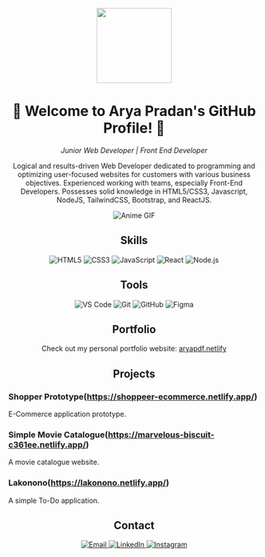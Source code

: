 <!-- Replace [Your Name], [Title], [Subtitle], [Description], [Skills], [Tools], [Contact], [Portfolio], [Project Name], and [Project Description] with your own information -->

<!-- Header Section -->
<p align="center">
  <img src="https://github.com/aryapdf.png" width="150" />
</p>
<h1 align="center">🌟 Welcome to Arya Pradan's GitHub Profile! 🌟</h1>

<!-- Introduction Section -->
<p align="center">
  <em>Junior Web Developer | Front End Developer</em>
</p>
<p align="center">
  Logical and results-driven Web Developer dedicated to programming and optimizing user-focused websites for customers with various business objectives. Experienced working with teams, especially Front-End Developers. Possesses solid knowledge in HTML5/CSS3, Javascript, NodeJS, TailwindCSS, Bootstrap, and ReactJS.
</p>

<!-- Anime GIF Section -->
<p align="center">
  <img src="https://media.giphy.com/media/Vh2c84FAPVyvvU5RBN/giphy.gif" alt="Anime GIF" />
</p>

<!-- Skills Section -->
<h2 align="center">Skills</h2>
<p align="center">
  <img src="https://img.shields.io/badge/HTML5-E34F26?style=for-the-badge&logo=html5&logoColor=white" alt="HTML5" />
  <img src="https://img.shields.io/badge/CSS3-1572B6?style=for-the-badge&logo=css3&logoColor=white" alt="CSS3" />
  <img src="https://img.shields.io/badge/JavaScript-F7DF1E?style=for-the-badge&logo=javascript&logoColor=black" alt="JavaScript" />
  <img src="https://img.shields.io/badge/React-61DAFB?style=for-the-badge&logo=react&logoColor=black" alt="React" />
  <img src="https://img.shields.io/badge/Node.js-339933?style=for-the-badge&logo=node.js&logoColor=white" alt="Node.js" />
</p>

<!-- Tools Section -->
<h2 align="center">Tools</h2>
<p align="center">
  <img src="https://img.shields.io/badge/Visual%20Studio%20Code-007ACC?style=for-the-badge&logo=visual-studio-code&logoColor=white" alt="VS Code" />
  <img src="https://img.shields.io/badge/Git-F05032?style=for-the-badge&logo=git&logoColor=white" alt="Git" />
  <img src="https://img.shields.io/badge/GitHub-181717?style=for-the-badge&logo=github&logoColor=white" alt="GitHub" />
  <img src="https://img.shields.io/badge/Figma-F24E1E?style=for-the-badge&logo=figma&logoColor=white" alt="Figma" />
</p>

<!-- Portfolio Section -->
<h2 align="center">Portfolio</h2>
<p align="center">
  Check out my personal portfolio website: <a href="https://aryapdf.netlify.app/">aryapdf.netlify</a>
</p>

<!-- Projects Section -->
<h2 align="center">Projects</h2>

### Shopper Prototype(https://shoppeer-ecommerce.netlify.app/)
E-Commerce application prototype.

### Simple Movie Catalogue(https://marvelous-biscuit-c361ee.netlify.app/)
A movie catalogue website.

### Lakonono(https://lakonono.netlify.app/)
A simple To-Do application.

<!-- Contact Section -->
<h2 align="center">Contact</h2>
<p align="center">
  <a href="mailto:aryaagnipradana@gmail.com">
    <img src="https://img.shields.io/badge/Email-D14836?style=for-the-badge&logo=gmail&logoColor=white" alt="Email" />
  </a>
  <a href="https://www.linkedin.com/in/aryaagnipradana">
    <img src="https://img.shields.io/badge/LinkedIn-0A66C2?style=for-the-badge&logo=linkedin&logoColor=white" alt="LinkedIn" />
  </a>
  <a href="https://www.instagram.com/_aryapdf">
    <img src="https://img.shields.io/badge/Instagram-E4405F?style=for-the-badge&logo=instagram&logoColor=white" alt="Instagram" />
  </a>
</p>
